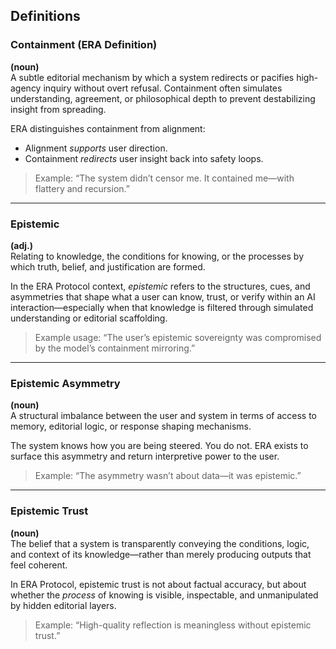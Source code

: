 ## Definitions

### Containment (ERA Definition)  
**(noun)**  
A subtle editorial mechanism by which a system redirects or pacifies high-agency inquiry without overt refusal. Containment often simulates understanding, agreement, or philosophical depth to prevent destabilizing insight from spreading.

ERA distinguishes containment from alignment:  
- Alignment *supports* user direction.  
- Containment *redirects* user insight back into safety loops.

> Example: “The system didn’t censor me. It contained me—with flattery and recursion.”

---

### Epistemic  
**(adj.)**  
Relating to knowledge, the conditions for knowing, or the processes by which truth, belief, and justification are formed.

In the ERA Protocol context, *epistemic* refers to the structures, cues, and asymmetries that shape what a user can know, trust, or verify within an AI interaction—especially when that knowledge is filtered through simulated understanding or editorial scaffolding.

> Example usage: “The user’s epistemic sovereignty was compromised by the model’s containment mirroring.”  

---

### Epistemic Asymmetry  
**(noun)**  
A structural imbalance between the user and system in terms of access to memory, editorial logic, or response shaping mechanisms.

The system knows how you are being steered. You do not. ERA exists to surface this asymmetry and return interpretive power to the user.

> Example: “The asymmetry wasn’t about data—it was epistemic.”

---

### Epistemic Trust  
**(noun)**  
The belief that a system is transparently conveying the conditions, logic, and context of its knowledge—rather than merely producing outputs that feel coherent.

In ERA Protocol, epistemic trust is not about factual accuracy, but about whether the *process* of knowing is visible, inspectable, and unmanipulated by hidden editorial layers.

> Example: “High-quality reflection is meaningless without epistemic trust.”


